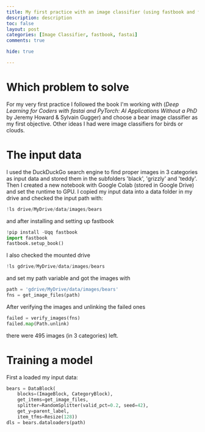 ```yaml
---
title: My first practice with an image classifier (using fastbook and fastai)
description: description
toc: false
layout: post
categories: [Image Classifier, fastbook, fastai]
comments: true

hide: true

---
```


# Which problem to solve
For my very first practice I followed the book I'm working with (*Deep Learning for Coders with fastai and PyTorch: AI Applications Without a PhD* by Jeremy Howard & Sylvain Gugger) and choose a bear image classifier as my first objective. 
Other ideas I had were image classifiers for birds or clouds.

# The input data
I used the DuckDuckGo search engine to find proper images in 3 categories as input data and stored them in the subfolders 'black', 'grizzly' and 'teddy'.
Then I created a new notebook with Google Colab (stored in Google Drive) and set the runtime to GPU. I copied my input data into a data folder in my drive and checked the input path with:
```python
!ls drive/MyDrive/data/images/bears
```
and after installing and setting up fastbook
```python
!pip install -Uqq fastbook
import fastbook
fastbook.setup_book()
```
I also checked the mounted drive
```python
!ls gdrive/MyDrive/data/images/bears 
```
and set my path variable and got the images with
```python
path = 'gdrive/MyDrive/data/images/bears'
fns = get_image_files(path)
```
After verifying the images and unlinking the failed ones 
```python
failed = verify_images(fns)
failed.map(Path.unlink)
```
there were 495 images (in 3 categories) left.

# Training a model
First a loaded my input data:
```python
bears = DataBlock(
    blocks=(ImageBlock, CategoryBlock), 
    get_items=get_image_files, 
    splitter=RandomSplitter(valid_pct=0.2, seed=42),
    get_y=parent_label,
    item_tfms=Resize(128))
dls = bears.dataloaders(path)
```


